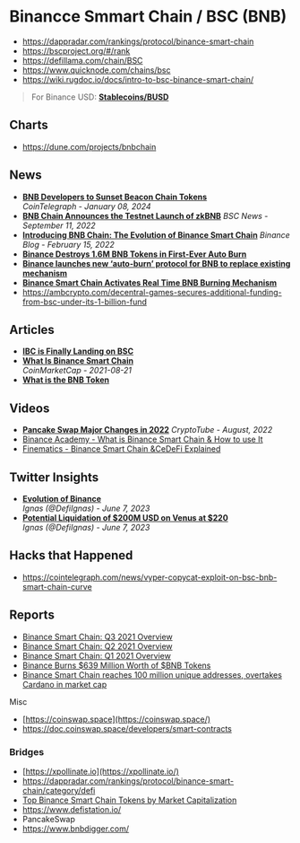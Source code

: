 # Binancce Smmart Chain / BSC (BNB)

- https://dappradar.com/rankings/protocol/binance-smart-chain
- https://bscproject.org/#/rank
- https://defillama.com/chain/BSC
- https://www.quicknode.com/chains/bsc
- https://wiki.rugdoc.io/docs/intro-to-bsc-binance-smart-chain/

> For Binance USD: [**Stablecoins/BUSD**](/DeFi/Stablecoins/BUSD.md)

## Charts

- https://dune.com/projects/bnbchain

## News
- [**BNB Developers to Sunset Beacon Chain Tokens**](https://cointelegraph.com/news/bnb-developers-sunset-beacon-chain-tokens)
  <br/>_CoinTelegraph - January 08, 2024_
- [**BNB Chain Announces the Testnet Launch of zkBNB**](https://www.bsc.news/post/bnb-chain-announces-the-testnet-launch-of-zkbnb)
*BSC News - September 11, 2022*
- [**Introducing BNB Chain: The Evolution of Binance Smart Chain**](https://www.binance.com/en/blog/ecosystem/introducing-bnb-chain-the-evolution-of-binance-smart-chain-421499824684903436)
*Binance Blog - February 15, 2022*
- [**Binance Destroys 1.6M BNB Tokens in First-Ever Auto Burn**](https://www.coindesk.com/markets/2022/01/18/binance-destroys-16m-bnb-tokens-in-first-ever-auto-burn/)
- [**Binance launches new ‘auto-burn’ protocol for BNB to replace existing mechanism**](https://ambcrypto.com/binance-launches-new-auto-burn-protocol-for-bnb-to-replace-existing-mechanism)
- [**Binance Smart Chain Activates Real Time BNB Burning Mechanism**](https://cryptopotato.com/binance-smart-chain-activates-real-time-bnb-burning-mechanism/)
- https://ambcrypto.com/decentral-games-secures-additional-funding-from-bsc-under-its-1-billion-fund
  
## Articles

- [**IBC is Finally Landing on BSC**](https://blog.cosmos.network/ibc-is-finally-landing-on-bsc-e78a5b9def5)
- [**What Is Binance Smart Chain**](https://coinmarketcap.com/alexandria/article/what-is-binance-smart-chain)
  <br/>_CoinMarketCap - 2021-08-21_
- [**What is the BNB Token**](https://dappradar.com/blog/what-is-the-bnb-token)

## Videos

- [**Pancake Swap Major Changes in 2022**](https://www.youtube.com/watch?v=bRhlyWLJY8M)
*CryptoTube - August, 2022*
- [Binance Academy - What is Binance Smart Chain & How to use It](https://www.youtube.com/watch?v=pA2SZmqZeRc)
- [Finematics - Binance Smart Chain &CeDeFi Explained](https://www.youtube.com/watch?v=iJDoc0kvXLc)

## Twitter Insights
- [**Evolution of Binance**](https://twitter.com/DefiIgnas/status/1666274367523913728)
  <br/>_Ignas (@DefiIgnas) - June 7, 2023_
- [**Potential Liquidation of $200M USD on Venus at $220**](https://twitter.com/DefiIgnas/status/1666459740447158275)
  <br/>_Ignas (@DefiIgnas) - June 7, 2023_


## Hacks that Happened
- https://cointelegraph.com/news/vyper-copycat-exploit-on-bsc-bnb-smart-chain-curve

## Reports

- [Binance Smart Chain: Q3 2021 Overview](https://dappradar.com/blog/binance-smart-chain-q3-2021-overview)
- [Binance Smart Chain: Q2 2021 Overview](https://dappradar.com/blog/binance-smart-chain-q2-2021-overview)
- [Binance Smart Chain: Q1 2021 Overview](https://dappradar.com/blog/binance-smart-chain-q1-2021-overview)
- [Binance Burns $639 Million Worth of $BNB Tokens](https://www.cryptoglobe.com/latest/2021/10/binance-burns-639-million-worth-of-bnb-tokens/)
- [Binance Smart Chain reaches 100 million unique addresses, overtakes Cardano in market cap](https://ambcrypto.com/know-why-bnb-bowled-out-ada-from-its-third-position)

Misc

- [https://coinswap.space](https://coinswap.space/)
- https://doc.coinswap.space/developers/smart-contracts

### Bridges

- [https://xpollinate.io](https://xpollinate.io/)
- https://dappradar.com/rankings/protocol/binance-smart-chain/category/defi
- [Top Binance Smart Chain Tokens by Market Capitalization](https://coinmarketcap.com/view/binance-smart-chain/)
- https://www.defistation.io/
- PancakeSwap
- https://www.bnbdigger.com/
